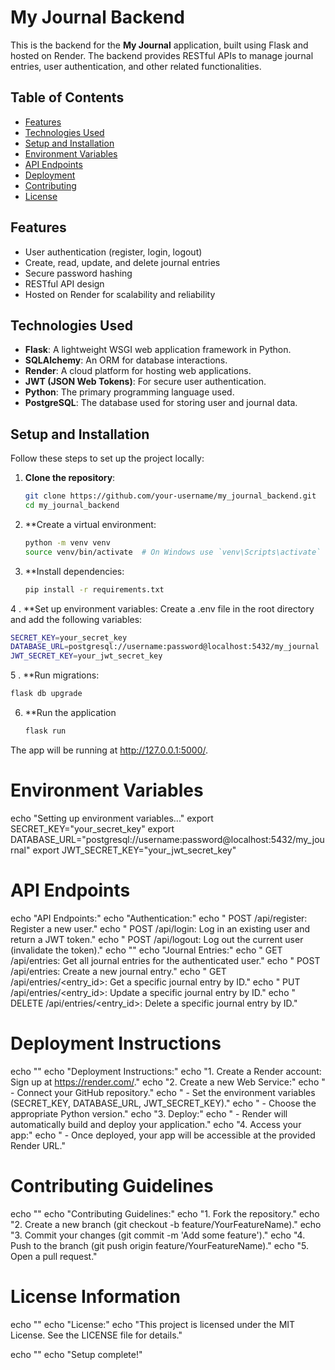 # My Journal Backend

This is the backend for the **My Journal** application, built using Flask and hosted on Render. The backend provides RESTful APIs to manage journal entries, user authentication, and other related functionalities.

## Table of Contents

- [Features](#features)
- [Technologies Used](#technologies-used)
- [Setup and Installation](#setup-and-installation)
- [Environment Variables](#environment-variables)
- [API Endpoints](#api-endpoints)
- [Deployment](#deployment)
- [Contributing](#contributing)
- [License](#license)

## Features

- User authentication (register, login, logout)
- Create, read, update, and delete journal entries
- Secure password hashing
- RESTful API design
- Hosted on Render for scalability and reliability

## Technologies Used

- **Flask**: A lightweight WSGI web application framework in Python.
- **SQLAlchemy**: An ORM for database interactions.
- **Render**: A cloud platform for hosting web applications.
- **JWT (JSON Web Tokens)**: For secure user authentication.
- **Python**: The primary programming language used.
- **PostgreSQL**: The database used for storing user and journal data.

## Setup and Installation

Follow these steps to set up the project locally:

1. **Clone the repository**:
   ```bash
   git clone https://github.com/your-username/my_journal_backend.git
   cd my_journal_backend
   ```
2. **Create a virtual environment:
   ```bash
   python -m venv venv
   source venv/bin/activate  # On Windows use `venv\Scripts\activate`
   ```
3. **Install dependencies:
   ```bash
   pip install -r requirements.txt
   ```

4 . **Set up environment variables:
Create a .env file in the root directory and add the following variables:
  ```bash
  SECRET_KEY=your_secret_key
  DATABASE_URL=postgresql://username:password@localhost:5432/my_journal
  JWT_SECRET_KEY=your_jwt_secret_key
  ```
5 . **Run migrations:
  ```bash
  flask db upgrade
  ```
6. **Run the application
   ```bash
   flask run
   ```
The app will be running at http://127.0.0.1:5000/.

# Environment Variables
echo "Setting up environment variables..."
export SECRET_KEY="your_secret_key"
export DATABASE_URL="postgresql://username:password@localhost:5432/my_journal"
export JWT_SECRET_KEY="your_jwt_secret_key"

# API Endpoints
echo "API Endpoints:"
echo "Authentication:"
echo "  POST /api/register: Register a new user."
echo "  POST /api/login: Log in an existing user and return a JWT token."
echo "  POST /api/logout: Log out the current user (invalidate the token)."
echo ""
echo "Journal Entries:"
echo "  GET /api/entries: Get all journal entries for the authenticated user."
echo "  POST /api/entries: Create a new journal entry."
echo "  GET /api/entries/<entry_id>: Get a specific journal entry by ID."
echo "  PUT /api/entries/<entry_id>: Update a specific journal entry by ID."
echo "  DELETE /api/entries/<entry_id>: Delete a specific journal entry by ID."

# Deployment Instructions
echo ""
echo "Deployment Instructions:"
echo "1. Create a Render account: Sign up at https://render.com/."
echo "2. Create a new Web Service:"
echo "   - Connect your GitHub repository."
echo "   - Set the environment variables (SECRET_KEY, DATABASE_URL, JWT_SECRET_KEY)."
echo "   - Choose the appropriate Python version."
echo "3. Deploy:"
echo "   - Render will automatically build and deploy your application."
echo "4. Access your app:"
echo "   - Once deployed, your app will be accessible at the provided Render URL."

# Contributing Guidelines
echo ""
echo "Contributing Guidelines:"
echo "1. Fork the repository."
echo "2. Create a new branch (git checkout -b feature/YourFeatureName)."
echo "3. Commit your changes (git commit -m 'Add some feature')."
echo "4. Push to the branch (git push origin feature/YourFeatureName)."
echo "5. Open a pull request."

# License Information
echo ""
echo "License:"
echo "This project is licensed under the MIT License. See the LICENSE file for details."

echo ""
echo "Setup complete!"

   


   
